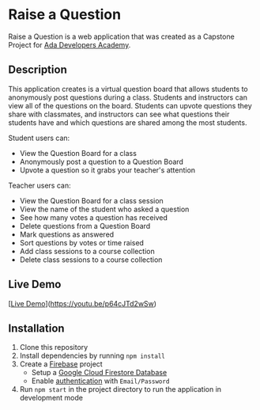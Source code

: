 # Raise a Question

Raise a Question is a web application that was created as a Capstone Project for [Ada Developers Academy](https://adadevelopersacademy.org/).

## Description

This application creates is a virtual question board that allows students to anonymously post questions during a class. Students and instructors can view all of the questions on the board. Students can upvote questions they share with classmates, and instructors can see what questions their students have and which questions are shared among the most students.

Student users can:
- View the Question Board for a class
- Anonymously post a question to a Question Board
- Upvote a question so it grabs your teacher's attention

Teacher users can:
- View the Question Board for a class session
- View the name of the student who asked a question
- See how many votes a question has received
- Delete questions from a Question Board
- Mark questions as answered
- Sort questions by votes or time raised
- Add class sessions to a course collection
- Delete class sessions to a course collection

## Live Demo

[[Live Demo](https://youtu.be/p64cJTd2wSw.jpg)](https://youtu.be/p64cJTd2wSw)

## Installation

1. Clone this repository
2. Install dependencies by running `npm install`
3. Create a [Firebase](https://firebase.google.com/) project 
    - Setup a [Google Cloud Firestore Database](https://firebase.google.com/docs/firestore)
    - Enable [authentication](https://firebase.google.com/docs/auth/where-to-start) with `Email/Password`
4. Run `npm start` in the project directory to run the application in development mode

